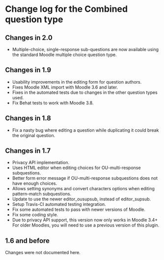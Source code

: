 # Change log for the Combined question type


## Changes in 2.0

* Multiple-choice, single-response sub-questions are now available using the
  standard Moodle multiple choice question type.


## Changes in 1.9

* Usability improvements in the editing form for question authors.
* Fixes Moodle XML import with Moodle 3.6 and later.
* Fixes in the automated tests due to changes in the other question types used.
* Fix Behat tests to work with Moodle 3.8.


## Changes in 1.8

* Fix a nasty bug where editing a question while duplicating it could break the original question.


## Changes in 1.7

* Privacy API implementation.
* Uses HTML editor when editing choices for OU-multi-response subquestions.
* Better form error message if OU-multi-response subquestions does not have enough choices.
* Allows setting synonyms and convert characters options when editing pattern-match subquestions. 
* Update to use the newer editor_ousupsub, instead of editor_supsub.
* Setup Travis-CI automated testing integration.
* Fix some automated tests to pass with newer versions of Moodle.
* Fix some coding style.
* Due to privacy API support, this version now only works in Moodle 3.4+
  For older Moodles, you will need to use a previous version of this plugin.


## 1.6 and before

Changes were not documented here.

